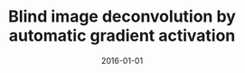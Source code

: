 ---
title: "Blind image deconvolution by automatic gradient activation"
collection: publications
permalink: /publication/masktrack
date: 2016-01-01
venue: "CVPR"
city: "GuangZhou"
state: ""
thumbnail: "masktrack.png"
teaser : masktrack.jpg
authors: "Dong Gong, Mingkui Tan, Yanning Zhang, Anton Van den Hengel, Qinfeng Shi"
bibtex: Blind.txt
uri: 
arxiv: https://www.cv-foundation.org/openaccess/content_cvpr_2016/papers/Gong_Blind_Image_Deconvolution_CVPR_2016_paper.pdf
project: 
source:
poster: masktrack-poster.pdf
data:
---